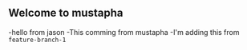 ## Welcome to mustapha


-hello from jason
-This comming from mustapha
-I'm adding this from `feature-branch-1`